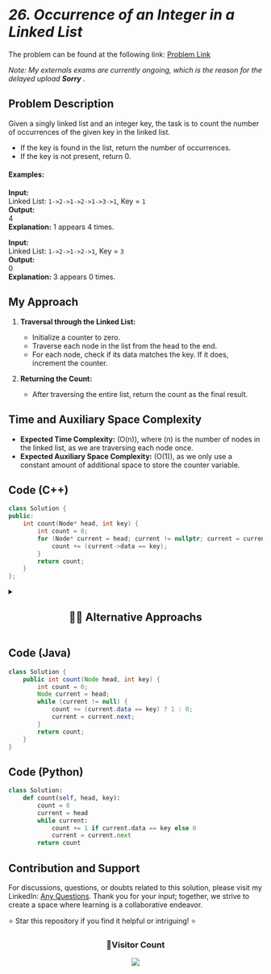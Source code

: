 # _26. Occurrence of an Integer in a Linked List_

The problem can be found at the following link: [Problem Link](https://www.geeksforgeeks.org/problems/occurence-of-an-integer-in-a-linked-list/1)

_Note: My externals exams are currently ongoing, which is the reason for the delayed upload **Sorry** ._

## Problem Description

Given a singly linked list and an integer key, the task is to count the number of occurrences of the given key in the linked list.

- If the key is found in the list, return the number of occurrences.
- If the key is not present, return 0.

#### Examples:

**Input:**  
Linked List: `1->2->1->2->1->3->1`, Key = `1`  
**Output:**  
4  
**Explanation:** 1 appears 4 times.

**Input:**  
Linked List: `1->2->1->2->1`, Key = `3`  
**Output:**  
0  
**Explanation:** 3 appears 0 times.

## My Approach

1. **Traversal through the Linked List:**

   - Initialize a counter to zero.
   - Traverse each node in the list from the head to the end.
   - For each node, check if its data matches the key. If it does, increment the counter.

2. **Returning the Count:**
   - After traversing the entire list, return the count as the final result.

## Time and Auxiliary Space Complexity

- **Expected Time Complexity:** (O(n)), where (n) is the number of nodes in the linked list, as we are traversing each node once.
- **Expected Auxiliary Space Complexity:** (O(1)), as we only use a constant amount of additional space to store the counter variable.

## Code (C++)

```cpp
class Solution {
public:
    int count(Node* head, int key) {
        int count = 0;
        for (Node* current = head; current != nullptr; current = current->next) {
            count += (current->data == key);
        }
        return count;
    }
};
```

<details>
  <summary><h2 align='center'>👨‍💻 Alternative Approachs </h2></summary>

_1)_

```cpp
class Solution {
public:
    int count(struct Node* head, int key) {
        int count = 0;
        while (head != NULL) {
            count += (head->data == key);
            head = head->next;
        }
        return count;
    }
};
```

_2)_

```cpp
class Solution {
  public:
    int count(Node* head, int key) {
        int count = 0;
        while (head) {
            if (head->data == key)
                ++count;
            head = head->next;
        }
        return count;
    }
};
```

_3)_

```cpp
 class Solution {
  public:
    int count(struct Node* head, int key) {
        struct Node* current = head;
        int count = 0;
        while (current != NULL) {
            if (current->data == key)
                count++;
            current = current->next;
        }
        return count;
    }
};
```

</details>

## Code (Java)

```java
class Solution {
    public int count(Node head, int key) {
        int count = 0;
        Node current = head;
        while (current != null) {
            count += (current.data == key) ? 1 : 0;
            current = current.next;
        }
        return count;
    }
}
```

## Code (Python)

```python
class Solution:
    def count(self, head, key):
        count = 0
        current = head
        while current:
            count += 1 if current.data == key else 0
            current = current.next
        return count
```

## Contribution and Support

For discussions, questions, or doubts related to this solution, please visit my LinkedIn: [Any Questions](https://www.linkedin.com/in/patel-hetkumar-sandipbhai-8b110525a/). Thank you for your input; together, we strive to create a space where learning is a collaborative endeavor.

⭐ Star this repository if you find it helpful or intriguing! ⭐

<div align="center">
  <h3><b>📍Visitor Count</b></h3>
</div>

<p align="center">   
  <img src="https://profile-counter.glitch.me/Hunterdii/count.svg" />  
</p>
